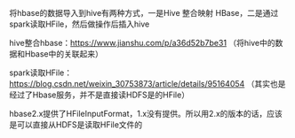 将hbase的数据导入到hive有两种方式，一是Hive 整合映射 HBase，二是通过spark读取HFile，然后做操作后插入hive



hive整合hbase：https://www.jianshu.com/p/a36d52b7be31 （将hive中的数据和Hbase中的关联起来）

spark读取HFile：https://blog.csdn.net/weixin_30753873/article/details/95164054  （其实也是经过了Hbase服务，并不是直接读HDFS是的HFile）



hbase2.x提供了HFileInputFormat，1.x没有提供。所以用2.x的版本的话，应该是可以直接从HDFS是读取HFile文件的